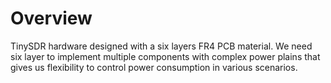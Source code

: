 # Overview

TinySDR hardware designed with a six layers FR4 PCB material. We need six layer to implement multiple components with complex power plains that gives us flexibility to control power consumption in various scenarios.
